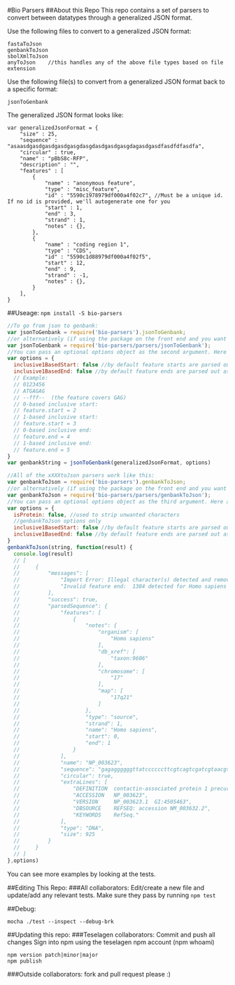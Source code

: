 #Bio Parsers
##About this Repo
This repo contains a set of parsers to convert between datatypes through a generalized JSON format.

Use the following files to convert to a generalized JSON format:
```
fastaToJson
genbankToJson
sbolXmlToJson
anyToJson    //this handles any of the above file types based on file extension
```

Use the following file(s) to convert from a generalized JSON format back to a specific format:
```
jsonToGenbank
```

The generalized JSON format looks like:
```
var generalizedJsonFormat = {
    "size" : 25,
    "sequence" : "asaasdgasdgasdgasdgasgdasgdasdgasdgasgdagasdgasdfasdfdfasdfa",
    "circular" : true,
    "name" : "pBbS8c-RFP",
    "description" : "",
    "features" : [
        {
            "name" : "anonymous feature",
            "type" : "misc_feature",
            "id" : "5590c1978979df000a4f02c7", //Must be a unique id. If no id is provided, we'll autogenerate one for you
            "start" : 1,
            "end" : 3,
            "strand" : 1,
            "notes" : {},
        },
        {
            "name" : "coding region 1",
            "type" : "CDS",
            "id" : "5590c1d88979df000a4f02f5",
            "start" : 12,
            "end" : 9,
            "strand" : -1,
            "notes" : {},
        }
    ],
}
```


##Useage:
`npm install -S bio-parsers`
```js
//To go from json to genbank:
var jsonToGenbank = require('bio-parsers').jsonToGenbank;
//or alternatively (if using the package on the front end and you want to keep memory usage low)
var jsonToGenbank = require('bio-parsers/parsers/jsonToGenbank');
//You can pass an optional options object as the second argument. Here are the defaults
var options = {
  inclusive1BasedStart: false //by default feature starts are parsed out as 0-based and inclusive 
  inclusive1BasedEnd: false //by default feature ends are parsed out as 0-based and inclusive 
  // Example:
  // 0123456
  // ATGAGAG
  // --fff--  (the feature covers GAG)
  // 0-based inclusive start:
  // feature.start = 2
  // 1-based inclusive start:
  // feature.start = 3
  // 0-based inclusive end:
  // feature.end = 4
  // 1-based inclusive end:
  // feature.end = 5
} 
var genbankString = jsonToGenbank(generalizedJsonFormat, options)

//All of the xXXXtoJson parsers work like this:
var genbankToJson = require('bio-parsers').genbankToJson;
//or alternatively (if using the package on the front end and you want to keep memory usage low)
var genbankToJson = require('bio-parsers/parsers/genbankToJson');
//You can pass an optional options object as the third argument. Here are the defaults
var options = {
  isProtein: false, //used to strip unwanted characters
  //genbankToJson options only
  inclusive1BasedStart: false //by default feature starts are parsed out as 0-based and inclusive 
  inclusive1BasedEnd: false //by default feature ends are parsed out as 0-based and inclusive 
}
genbankToJson(string, function(result) {
  console.log(result)
  // [
  //     {
  //         "messages": [
  //             "Import Error: Illegal character(s) detected and removed from sequence. Allowed characters are: atgcyrswkmbvdhn",
  //             "Invalid feature end:  1384 detected for Homo sapiens and set to 1",
  //         ],
  //         "success": true,
  //         "parsedSequence": {
  //             "features": [
  //                 {
  //                     "notes": {
  //                         "organism": [
  //                             "Homo sapiens"
  //                         ],
  //                         "db_xref": [
  //                             "taxon:9606"
  //                         ],
  //                         "chromosome": [
  //                             "17"
  //                         ],
  //                         "map": [
  //                             "17q21"
  //                         ]
  //                     },
  //                     "type": "source",
  //                     "strand": 1,
  //                     "name": "Homo sapiens",
  //                     "start": 0,
  //                     "end": 1
  //                 }
  //             ],
  //             "name": "NP_003623",
  //             "sequence": "gagaggggggttatccccccttcgtcagtcgatcgtaacgtatcagcagcgcgcgagattttctggcgcagtcag",
  //             "circular": true,
  //             "extraLines": [
  //                 "DEFINITION  contactin-associated protein 1 precursor [Homo sapiens].",
  //                 "ACCESSION   NP_003623",
  //                 "VERSION     NP_003623.1  GI:4505463",
  //                 "DBSOURCE    REFSEQ: accession NM_003632.2",
  //                 "KEYWORDS    RefSeq."
  //             ],
  //             "type": "DNA",
  //             "size": 925
  //         }
  //     }
  // ]
},options)
```

You can see more examples by looking at the tests.



##Editing This Repo:
###All collaborators: 
Edit/create a new file and update/add any relevant tests.
Make sure they pass by running `npm test`

##Debug:
```
mocha ./test --inspect --debug-brk
```

##Updating this repo: 
###Teselagen collaborators: 
Commit and push all changes
Sign into npm using the teselagen npm account (npm whoami)

```
npm version patch|minor|major
npm publish
```

###Outside collaborators: 
fork and pull request please :)
